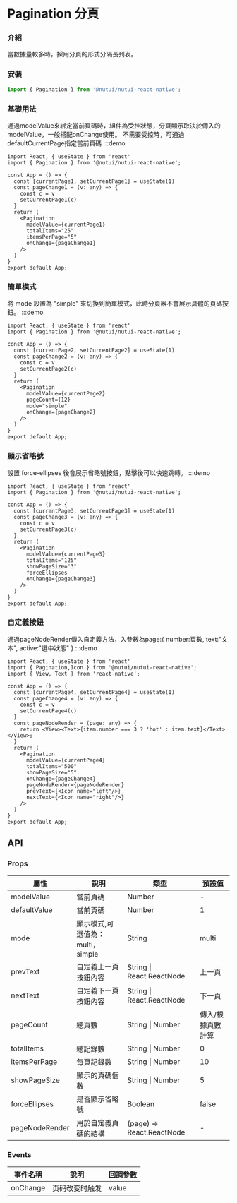 #  Pagination 分頁

### 介紹

當數據量較多時，採用分頁的形式分隔長列表。

### 安裝
``` javascript
import { Pagination } from '@nutui/nutui-react-native';
```

### 基礎用法
通過modelValue來綁定當前頁碼時，組件為受控狀態，分頁顯示取決於傳入的modelValue，一般搭配onChange使用。
不需要受控時，可通過defaultCurrentPage指定當前頁碼
:::demo
``` tsx
import React, { useState } from 'react'
import { Pagination } from '@nutui/nutui-react-native';

const App = () => {
  const [currentPage1, setCurrentPage1] = useState(1)
  const pageChange1 = (v: any) => {
    const c = v
    setCurrentPage1(c)
  }
  return (
    <Pagination
      modelValue={currentPage1}
      totalItems="25"
      itemsPerPage="5"
      onChange={pageChange1}
    />
  )
}
export default App;
```
### 簡單模式
將 mode 設置為 "simple" 來切換到簡單模式，此時分頁器不會展示具體的頁碼按鈕。
:::demo
``` tsx
import React, { useState } from 'react'
import { Pagination } from '@nutui/nutui-react-native';

const App = () => {
  const [currentPage2, setCurrentPage2] = useState(1)
  const pageChange2 = (v: any) => {
    const c = v
    setCurrentPage2(c)
  }
  return (
    <Pagination
      modelValue={currentPage2}
      pageCount={12}
      mode="simple"
      onChange={pageChange2}
    />
  )
}
export default App;
```

### 顯示省略號
設置 force-ellipses 後會展示省略號按鈕，點擊後可以快速跳轉。
:::demo
``` tsx
import React, { useState } from 'react'
import { Pagination } from '@nutui/nutui-react-native';

const App = () => {
  const [currentPage3, setCurrentPage3] = useState(1)
  const pageChange3 = (v: any) => {
    const c = v
    setCurrentPage3(c)
  }
  return (
    <Pagination
      modelValue={currentPage3}
      totalItems="125"
      showPageSize="3"
      forceEllipses
      onChange={pageChange3}
    />
  )
}
export default App;
```
### 自定義按鈕
通過pageNodeRender傳入自定義方法，入參數為page:{ number:頁數, text:"文本", active:"選中狀態" }
:::demo
``` tsx
import React, { useState } from 'react'
import { Pagination,Icon } from '@nutui/nutui-react-native';
import { View, Text } from 'react-native';

const App = () => {
  const [currentPage4, setCurrentPage4] = useState(1)
  const pageChange4 = (v: any) => {
    const c = v
    setCurrentPage4(c)
  }
  const pageNodeRender = (page: any) => {
    return <View><Text>{item.number === 3 ? 'hot' : item.text}</Text></View>;
  }
  return (
    <Pagination
      modelValue={currentPage4}
      totalItems="500"
      showPageSize="5"
      onChange={pageChange4}
      pageNodeRender={pageNodeRender}
      prevText={<Icon name="left"/>}
      nextText={<Icon name="right"/>}
    />
  )
}
export default App;
```

## API

### Props

| 屬性 | 說明 | 類型 | 預設值           |
| -------------- | -------------------------------- | ------------------------- | ----------------- |
| modelValue     | 當前頁碼                         | Number                    | -                 |
| defaultValue   | 當前頁碼                         | Number                    | 1                 |
| mode           | 顯示模式,可選值為：multi，simple  | String                    | multi             |
| prevText       | 自定義上一頁按鈕內容             | String \| React.ReactNode | 上一頁            |
| nextText       | 自定義下一頁按鈕內容             | String \| React.ReactNode | 下一頁            |
| pageCount      | 總頁數                           | String \| Number          | 傳入/根據頁數計算 |
| totalItems     | 總記錄數                         | String \| Number          | 0                 |
| itemsPerPage   | 每頁記錄數                       | String \| Number          | 10                |
| showPageSize   | 顯示的頁碼個數                   | String \| Number          | 5                 |
| forceEllipses  | 是否顯示省略號                   | Boolean                   | false             |
| pageNodeRender | 用於自定義頁碼的結構             | (page) => React.ReactNode | -                 |

### Events

| 事件名稱 | 說明 | 回調參數     |
| -------- | -------------- | -------- |
| onChange | 页码改变时触发 | value    |
